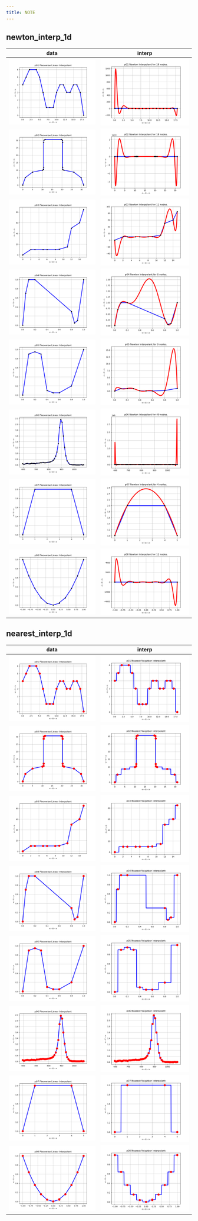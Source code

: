 ```yaml
---
title: NOTE
---
```


## newton_interp_1d

| data                   | interp                   |
| ---------------------- | ------------------------ |
| ![pic](./p01_data.png) | ![pic](./p01_newton.png) |
| ![pic](./p02_data.png) | ![pic](./p02_newton.png) |
| ![pic](./p03_data.png) | ![pic](./p03_newton.png) |
| ![pic](./p04_data.png) | ![pic](./p04_newton.png) |
| ![pic](./p05_data.png) | ![pic](./p05_newton.png) |
| ![pic](./p06_data.png) | ![pic](./p06_newton.png) |
| ![pic](./p07_data.png) | ![pic](./p07_newton.png) |
| ![pic](./p08_data.png) | ![pic](./p08_newton.png) |

## nearest_interp_1d

| data                  | interp                 |
| --------------------- | ---------------------- |
| ![pic](./p01_pwl.png) | ![pic](./p01_near.png) |
| ![pic](./p02_pwl.png) | ![pic](./p02_near.png) |
| ![pic](./p03_pwl.png) | ![pic](./p03_near.png) |
| ![pic](./p04_pwl.png) | ![pic](./p04_near.png) |
| ![pic](./p05_pwl.png) | ![pic](./p05_near.png) |
| ![pic](./p06_pwl.png) | ![pic](./p06_near.png) |
| ![pic](./p07_pwl.png) | ![pic](./p07_near.png) |
| ![pic](./p08_pwl.png) | ![pic](./p08_near.png) |
